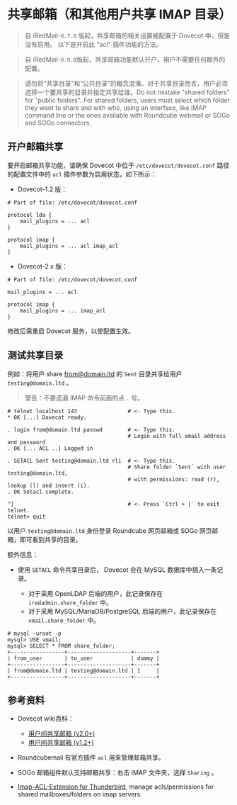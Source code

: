 # 共享邮箱（和其他用户共享 IMAP 目录）

> 自 iRedMail-`0.7.0` 版起，共享邮箱的相关设置被配置于 Dovecot 中，但是没有启用。
> 以下是开启此 "acl" 插件功能的方法。

> 自 iRedMail-`0.9.0`版起，共享邮箱功能默认开户，用户不需要任何额外的配置。

> 请勿将“共享目录”和“公共目录”的概念混淆。对于共享目录而言，用户必须选择一个要共享的目录并指定共享给谁。Do not mistake "shared folders" for "public folders". For shared folders,
> users must select which folder they want to share and with who, using an
> interface, like IMAP command line or the ones available with Roundcube
> webmail or SOGo and SOGo connectors.

## 开户邮箱共享

要开启邮箱共享功能，请确保 Dovecot 中位于 `/etc/dovecot/dovecot.conf` 路径的配置文件中的  `acl` 插件参数为启用状态，如下所示：

* Dovecot-1.2 版：
```
# Part of file: /etc/dovecot/dovecot.conf

protocol lda {
    mail_plugins = ... acl
}

protocol imap {
    mail_plugins = ... acl imap_acl
}
```

* Dovecot-2.x 版：
```
# Part of file: /etc/dovecot/dovecot.conf

mail_plugins = ... acl

protocol imap {
    mail_plugins = ... imap_acl
}
```

修改后需重启 Dovecot 服务，以使配置生效。

## 测试共享目录

例如：将用户 share from@domain.ltd 的 `Sent` 目录共享给用户 `testing@domain.ltd` 。

> 警告：不要遗漏 IMAP 命令前面的点 `.` 号。

```
# telnet localhost 143                # <- Type this.
* OK [...] Dovecot ready.

. login from@domain.ltd passwd        # <- Type this.
                                      # Login with full email address and password
. OK [... ACL ..] Logged in

. SETACL Sent testing@domain.ltd rli  # <- Type this.
                                      # Share folder `Sent` with user testing@domain.ltd,
                                      # with permissions: read (r), lookup (l) and insert (i).
. OK Setacl complete.

^]                                    # <- Press `Ctrl + ]` to exit telnet.
telnet> quit
```

以用户 `testing@domain.ltd` 身份登录 Roundcube 网页邮箱或 SOGo 网页邮箱，即可看到共享的目录。

额外信息：

* 使用 `SETACL` 命令共享目录后， Dovecot 会在 MySQL 数据库中插入一条记录。

    * 对于采用 OpenLDAP 后端的用户，此记录保存在 `iredadmin.share_folder` 中。
    * 对于采用 MySQL/MariaDB/PostgreSQL 后端的用户，此记录保存在 `vmail.share_folder` 中。

```
# mysql -uroot -p
mysql> USE vmail;
mysql> SELECT * FROM share_folder;
+-----------------+--------------------+-------+
| from_user       | to_user            | dummy |
+-----------------+--------------------+-------+
| from@domain.ltd | testing@domain.ltd | 1     |
+-----------------+--------------------+-------+
```

## 参考资料

* Dovecot wiki百科：

    * [用户间共享邮箱 (v2.0+)](http://wiki2.dovecot.org/SharedMailboxes/Shared)
    * [用户间共享邮箱 (v1.2+)](http://wiki.dovecot.org/SharedMailboxes/Shared)

* Roundcubemail 有官方插件 `acl` 用来管理邮箱共享。
* SOGo 邮箱组件默认支持邮箱共享：右击 IMAP 文件夹，选择 `Sharing` 。
* [Imap-ACL-Extension for Thunderbird](https://addons.mozilla.org/en-US/thunderbird/addon/imap-acl-extension/), manage acls/permissions for shared mailboxes/folders on imap servers.
